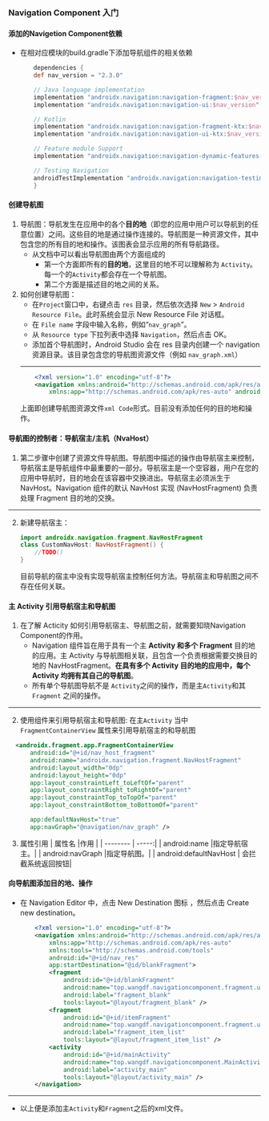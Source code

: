### Navigation Component 入门
#### 添加的Navigetion Component依赖
 - 在相对应模块的build.gradle下添加导航组件的相关依赖
 ```build.gradle
        dependencies {
        def nav_version = "2.3.0"

        // Java language implementation
        implementation "androidx.navigation:navigation-fragment:$nav_version"
        implementation "androidx.navigation:navigation-ui:$nav_version"

        // Kotlin
        implementation "androidx.navigation:navigation-fragment-ktx:$nav_version"
        implementation "androidx.navigation:navigation-ui-ktx:$nav_version"

        // Feature module Support
        implementation "androidx.navigation:navigation-dynamic-features-fragment:$nav_version"

        // Testing Navigation
        androidTestImplementation "androidx.navigation:navigation-testing:$nav_version"
        }
 ```
#### 创建导航图
1. 导航图：导航发生在应用中的各个**目的地**（即您的应用中用户可以导航到的任意位置）之间。这些目的地是通过操作连接的。导航图是一种资源文件，其中包含您的所有目的地和操作。该图表会显示应用的所有导航路径。
   - 从文档中可以看出导航图由两个方面组成的
     - 第一个方面即所有的**目的地**，这里目的地不可以理解称为 ` Activity `。每一个的` Activity `都会存在一个导航图。
     - 第二个方面是描述目的地之间的关系。
2. 如何创建导航图：
   - 在` Project `窗口中，右键点击 `res` 目录，然后依次选择 `New` > `Android Resource File`。此时系统会显示 New Resource File 对话框。
   - 在 `File name` 字段中输入名称，例如“`nav_graph`”。
   - 从 `Resource type` 下拉列表中选择 `Navigation`，然后点击 OK。
   - 添加首个导航图时，Android Studio 会在 res 目录内创建一个 navigation 资源目录。该目录包含您的导航图资源文件（例如 `nav_graph.xml`）
    ***
    ```xml
        <?xml version="1.0" encoding="utf-8"?>
        <navigation xmlns:android="http://schemas.android.com/apk/res/android"
            xmlns:app="http://schemas.android.com/apk/res-auto" android:id="@+id/nav_res" />
    ```
    上面即创建导航图资源文件` xml Code `形式。目前没有添加任何的目的地和操作。

#### 导航图的控制者：导航宿主/主机（NvaHost）
1. 第二步骤中创建了资源文件导航图。导航图中描述的操作由导航宿主来控制，导航宿主是导航组件中最重要的一部分。导航宿主是一个空容器，用户在您的应用中导航时，目的地会在该容器中交换进出。导航宿主必须派生于 NavHost。Navigation 组件的默认 NavHost 实现 (NavHostFragment) 负责处理 Fragment 目的地的交换。
***
2. 新建导航宿主：
    ```kotlin
    import androidx.navigation.fragment.NavHostFragment
    class CustomNavHost: NavHostFragment() {
        //TODO()
    }
    ```
    目前导航的宿主中没有实现导航宿主控制任何方法。导航宿主和导航图之间不存在任何关联。

#### 主 Activity 引用导航宿主和导航图
1. 在了解 Acticity 如何引用导航宿主、导航图之前，就需要知晓Navigation Component的作用。
   - Navigation 组件旨在用于具有一个主 **Activity 和多个 Fragment** 目的地的应用。主 Activity 与导航图相关联，且包含一个负责根据需要交换目的地的 NavHostFragment。**在具有多个 Activity 目的地的应用中，每个 Activity 均拥有其自己的导航图**。
   - 所有单个导航图导航不是 ` Activity `之间的操作，而是主` Activity `和其` Fragment ` 之间的操作。
***
2. 使用组件来引用导航宿主和导航图: 在主` Activity ` 当中 `FragmentContainerView` 属性来引用导航宿主的和导航图
  ```xml
    <androidx.fragment.app.FragmentContainerView
        android:id="@+id/nav_host_fragment"
        android:name="androidx.navigation.fragment.NavHostFragment"
        android:layout_width="0dp"
        android:layout_height="0dp"
        app:layout_constraintLeft_toLeftOf="parent"
        app:layout_constraintRight_toRightOf="parent"
        app:layout_constraintTop_toTopOf="parent"
        app:layout_constraintBottom_toBottomOf="parent"

        app:defaultNavHost="true"
        app:navGraph="@navigation/nav_graph" />
  ```
3. 属性引用
    |       属性名    |作用    |
    |    --------      | -----:| 
    |   android:name |指定导航宿主。|
    |   android:navGraph |指定导航图。|
    |   android:defaultNavHost | 会拦截系统返回按钮|
 #### 向导航图添加目的地、操作
- 在 Navigation Editor 中，点击 New Destination 图标 ，然后点击 Create new destination。
    ```xml
        <?xml version="1.0" encoding="utf-8"?>
        <navigation xmlns:android="http://schemas.android.com/apk/res/android"
            xmlns:app="http://schemas.android.com/apk/res-auto"
            xmlns:tools="http://schemas.android.com/tools"
            android:id="@+id/nav_res"
            app:startDestination="@id/blankFragment">
            <fragment
                android:id="@+id/blankFragment"
                android:name="top.wangdf.navigationcomponent.fragment.ui.BlankFragment"
                android:label="fragment_blank"
                tools:layout="@layout/fragment_blank" />
            <fragment
                android:id="@+id/itemFragment"
                android:name="top.wangdf.navigationcomponent.fragment.ui.ItemFragment"
                android:label="fragment_item_list"
                tools:layout="@layout/fragment_item_list" />
            <activity
                android:id="@+id/mainActivity"
                android:name="top.wangdf.navigationcomponent.MainActivity"
                android:label="activity_main"
                tools:layout="@layout/activity_main" />
        </navigation>
    ```
***
- 以上便是添加主`Activity`和`Fragment`之后的xml文件。

